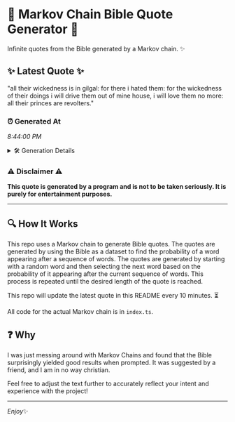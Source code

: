 # 📖 Markov Chain Bible Quote Generator 📖

Infinite quotes from the Bible generated by a Markov chain. ✨

## ✨ Latest Quote ✨
"all their wickedness is in gilgal: for there i hated them: for the wickedness of their doings i will drive them out of mine house, i will love them no more: all their princes are revolters."

### ⏰ Generated At
*8:44:00 PM*

<details>
    <summary>🛠️ Generation Details</summary>
    <p>
        <strong>🌱 Seed:</strong> all<br>
        <strong>🔄 Iterations:</strong> 35<br>
        <strong>📜 Context History:</strong><br>[ all ]: their<br>[ all, their ]: wickedness<br>[ all, their, wickedness ]: is<br>[ all, their, wickedness, is ]: in<br>[ all, their, wickedness, is, in ]: gilgal:<br>[ all, their, wickedness, is, in, gilgal: ]: for<br>[ their, wickedness, is, in, gilgal:, for ]: there<br>[ wickedness, is, in, gilgal:, for, there ]: i<br>[ is, in, gilgal:, for, there, i ]: hated<br>[ in, gilgal:, for, there, i, hated ]: them:<br>[ gilgal:, for, there, i, hated, them: ]: for<br>[ for, there, i, hated, them:, for ]: the<br>[ there, i, hated, them:, for, the ]: wickedness<br>[ i, hated, them:, for, the, wickedness ]: of<br>[ hated, them:, for, the, wickedness, of ]: their<br>[ them:, for, the, wickedness, of, their ]: doings<br>[ for, the, wickedness, of, their, doings ]: i<br>[ the, wickedness, of, their, doings, i ]: will<br>[ wickedness, of, their, doings, i, will ]: drive<br>[ of, their, doings, i, will, drive ]: them<br>[ their, doings, i, will, drive, them ]: out<br>[ doings, i, will, drive, them, out ]: of<br>[ i, will, drive, them, out, of ]: mine<br>[ will, drive, them, out, of, mine ]: house,<br>[ drive, them, out, of, mine, house, ]: i<br>[ them, out, of, mine, house,, i ]: will<br>[ out, of, mine, house,, i, will ]: love<br>[ of, mine, house,, i, will, love ]: them<br>[ mine, house,, i, will, love, them ]: no<br>[ house,, i, will, love, them, no ]: more:<br>[ i, will, love, them, no, more: ]: all<br>[ will, love, them, no, more:, all ]: their<br>[ love, them, no, more:, all, their ]: princes<br>[ them, no, more:, all, their, princes ]: are<br>[ no, more:, all, their, princes, are ]: revolters.<br>
    </p>
</details>

### ⚠️ Disclaimer ⚠️
**This quote is generated by a program and is not to be taken seriously. It is purely for entertainment purposes.**

---

## 🔍 How It Works

This repo uses a Markov chain to generate Bible quotes. The quotes are generated by using the Bible as a dataset to find the probability of a word appearing after a sequence of words. The quotes are generated by starting with a random word and then selecting the next word based on the probability of it appearing after the current sequence of words. This process is repeated until the desired length of the quote is reached.

This repo will update the latest quote in this README every 10 minutes. ⏳

All code for the actual Markov chain is in `index.ts`.

## ❓ Why

I was just messing around with Markov Chains and found that the Bible surprisingly yielded good results when prompted. 
It was suggested by a friend, and I am in no way christian.

Feel free to adjust the text further to accurately reflect your intent and experience with the project!

---

*Enjoy*✨
